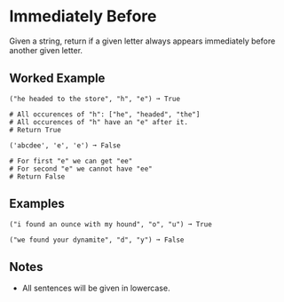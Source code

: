 # Immediately Before

Given a string, return if a given letter always appears immediately before another given letter.

## Worked Example

```
("he headed to the store", "h", "e") ➞ True

# All occurences of "h": ["he", "headed", "the"]
# All occurences of "h" have an "e" after it.
# Return True

('abcdee', 'e', 'e') ➞ False

# For first "e" we can get "ee"
# For second "e" we cannot have "ee"
# Return False
```

## Examples

```
("i found an ounce with my hound", "o", "u") ➞ True

("we found your dynamite", "d", "y") ➞ False
```

## Notes

- All sentences will be given in lowercase.
